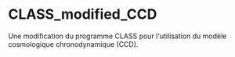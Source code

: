 # CLASS_modified_CCD
Une modification du programme CLASS pour l'utilisation du modèle cosmologique chronodynamique (CCD). 
